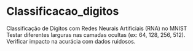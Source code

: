 # Classificacao_digitos
 Classificação de Dígitos com Redes Neurais Artificiais (RNA) no MNIST
 Testar diferentes larguras nas camadas ocultas (ex: 64, 128, 256, 512). Verificar impacto na acurácia com dados ruidosos.
